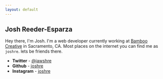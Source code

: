 ```yaml
---
layout: default
---
```


## Josh Reeder-Esparza

Hey there, I'm Josh. I'm a web developer currently working at [Bamboo Creative](http://bamboocreative.com) in Sacramento, CA. Most places on the internet you can find me as `joshre`. lets be friends there.

- **Twitter** - [@jawshre](http://twitter.com/jawshre)
- **Github** - [joshre](http://github.com/joshre)
- **Instagram** - [joshre](http://instagram.com/joshre)